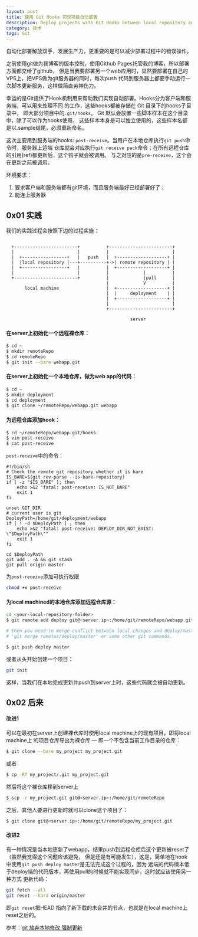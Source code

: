 ```yaml
---
layout: post
title: 使用 Git Hooks 实现项目自动部署
description: Deploy projects with Git Hooks between local repository and remote repository on remote machines
category: 技术
tags: Git
---
```


自动化部署解放双手，发展生产力，更重要的是可以减少部署过程中的错误操作。
<!--more-->

之前使用git做为我博客的版本控制，使用Github Pages托管我的博客，所以部署方面都交给了github，
但是当我要部署另一个web应用时，显然要部署在自己的VPS上，把VPS做为git服务器的同时，每次push
代码到服务器上都要手动运行一次脚本更新服务，这样做简直劳神伤力。

幸运的是Git提供了Hook机制用来帮助我们实现自动部署。Hooks分为客户端和服务端，可以用来处理不同
的工作，这些hooks都被存储在 Git 目录下的hooks子目录中，
即大部分项目中的`.git/hooks`。 Git 默认会放置一些脚本样本在这个目录中，除了可以作为hooks使用，
这些样本本身是可以独立使用的，这些样本名都是以.sample结尾，必须重新命名。

这次主要用到服务端的hooks: `post-receive`。当用户在本地仓库执行`git push`命令时，服务器上运端
仓库就会对应执行`git receive pack`命令；在所有远程仓库的引用(ref)都更新后，这个钩子就会被调用。
与之对应的是`pre-receive`，这个会在更新之前被调用。

环境要求：

1. 要求客户端和服务端都有git环境，而且服务端最好已经部署好了；
2. 能连上服务器

## 0x01 实践

我们的实践过程会按照下边的过程实施：

```

  +------------------------+          +------------------------+
  |                        |          |                        |
  |  +-----------------+   |   push   |  +-------------------+ |
  |  |local repository |---+----------+->| remote repository | |
  |  +-----------------+   |          |  +-------------------+ |
  |                        |          |             |          |
  +------------------------+          |             |pull      |
                                      |             V          |
       local machine                  |  +-------------------+ |
                                      |  |     deployment    | |
                                      |  +-------------------+ |
                                      |                        |
                                      +------------------------+

                                               server

```

#### 在server上初始化一个远程裸仓库：

```bash
$ cd ~
$ mkdir remoteRepo
$ cd remoteRepo
$ git init --bare webapp.git
```

#### 在server上初始化一个本地仓库，做为web app的代码：

```bash
$ cd ~
$ mkdir deployment
$ cd deployment
$ git clone ~/remoteRepo/webapp.git webapp
```

#### 为远程仓库添加hook：

```bash
$ cd ~/remoteRepo/webapp.git/hooks
$ vim post-receive
$ cat post-receive
```

`post-receive`中的命令：

```
#!/bin/sh
# Check the remote git repository whether it is bare
IS_BARE=$(git rev-parse --is-bare-repository)
if [ -z "$IS_BARE" ]; then
    echo >&2 "fatal: post-receive: IS_NOT_BARE"
    exit 1
fi

unset GIT_DIR
# current user is git
DeployPath=/home/git/deployment/webapp
if [ ! -d $DeployPath ] ; then
    echo >&2 "fatal: post-receive: DEPLOY_DIR_NOT_EXIST: \"$DeployPath\""
    exit 1
fi

cd $DeployPath
git add . -A && git stash
git pull origin master
```

为`post-receive`添加可执行权限

```bash
chmod +x post-receive
```

#### 为local machined的本地仓库添加远程仓库源：

```bash
cd <your-local-repository-folder>
$ git remote add deploy git@<server.ip>:/home/git/remoteRepo/webapp.git

# then you need to merge conflict between local changes and deploy/master before you push it.
# 'git merge remotes/deploy/master' or some other git commands.

$ git push deploy master
```

或者从头开始创建一个项目：

```bash
git init
```

这样，当我们在本地完成更新并push到server上时，这些代码就会被自动更新。

## 0x02 后来

#### 改进1

可以在最初在server上创建裸仓库时使用local machine上的现有项目，即将local machine上
的项目仓库导出为裸仓库 — 即一个不包含当前工作目录的仓库：

```bash
$ git clone --bare my_project my_project.git
```

或者

```bash
$ cp -Rf my_project/.git my_project.git
```

然后将这个裸仓库移到server上

```bash
$ scp -r my_project.git git@<server.ip>:/home/git/remoteRepo
```

之后，其他人要进行更新时就可以clone这个项目了：

```bash
$ git clone git@<server.ip>:/home/git/remoteRepo/my_project.git
```

#### 改进2

有一种情况是当本地更新了webapp，结果push到远程仓库后这个更新被reset了（虽然我觉得这个问题应该避免，
但是还是有可能发生），这是，简单地在hook中使用`git push deploy master`是无法完成这个过程的，因为
远端的代码版本低于deploy端的代码版本，再使用pull的时候就不能实现同步，这时就应该使用另一种方式
更新代码：

```bash
git fetch --all
git reset --hard origin/master
```

即`git reset`把HEAD 指向了新下载的未合并的节点，也就是在local machine上reset之后的。

参考：[git 放弃本地修改 强制更新](http://blog.csdn.net/a06062125/article/details/11727273)
